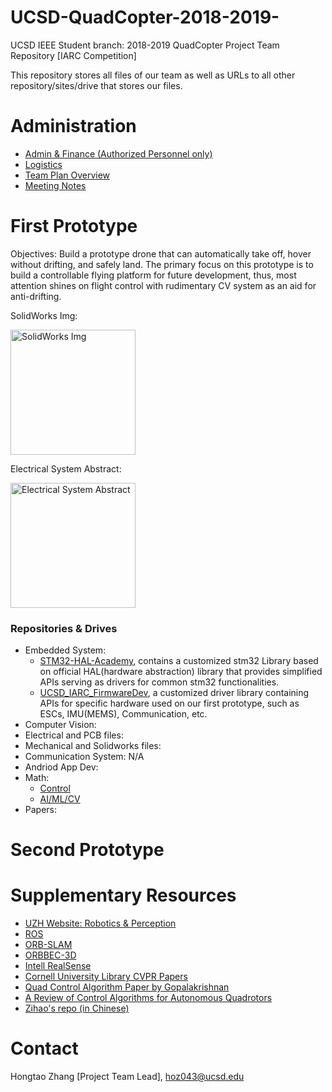 # UCSD-QuadCopter-2018-2019-
UCSD IEEE Student branch: 2018-2019 QuadCopter Project Team Repository  [IARC Competition]

This repository stores all files of our team as well as URLs to all other repository/sites/drive that stores our files.

# Administration
* [Admin & Finance (Authorized Personnel only)](https://drive.google.com/drive/u/1/folders/0AGL5ImeNzr94Uk9PVA)
* [Logistics](https://github.com/TsunamiTTT/UCSD-QuadCopter-2018-2019-/blob/master/00.Non-Technical%20Resources/Markdowns/01.Logistics.md)
* [Team Plan Overview](https://github.com/TsunamiTTT/UCSD-QuadCopter-2018-2019-/blob/master/00.Non-Technical%20Resources/Markdowns/02.Team%20Plan%20Overview.md)
* [Meeting Notes](https://drive.google.com/open?id=1Vw95HLTEWjQ5RHt4fmYl_jzmtXQ-JDC4)



# First Prototype 

Objectives: Build a prototype drone that can automatically take off, hover without drifting, and safely land. The primary focus on this prototype is to build a controllable flying platform for future development, thus, most attention shines on flight control with rudimentary CV system as an aid for anti-drifting.



SolidWorks Img:

<img src="https://github.com/TsunamiTTT/UCSD-QuadCopter-2018-2019-/blob/master/00.Non-Technical%20Resources/Images/SolidWorks.PNG" alt="SolidWorks Img" width="200">

Electrical System Abstract:

<img src="https://github.com/TsunamiTTT/UCSD-QuadCopter-2018-2019-/blob/master/00.Non-Technical%20Resources/Images/Electrical%20Hardware%20System%20Abstract.PNG" alt="Electrical System Abstract" width="200"/>





###  Repositories & Drives

* Embedded System: 
  * [STM32-HAL-Academy](https://github.com/TsunamiTTT/STM32-HAL-Academy), contains a customized stm32 Library based on official HAL(hardware abstraction) library that provides simplified APIs serving as drivers for common stm32 functionalities.
  * [UCSD_IARC_FirmwareDev](https://github.com/Ayilay/UCSD_IARC_FirmwareDev), a customized driver library containing APIs for specific hardware used on our first prototype, such as ESCs, IMU(MEMS), Communication, etc.
* Computer Vision:
* Electrical and PCB files:
* Mechanical and Solidworks files:
* Communication System: N/A
* Andriod App Dev:
* Math:
  * [Control](https://github.com/TsunamiTTT/QuadCopter-Math/tree/master/Control)
  * [AI/ML/CV](https://github.com/TsunamiTTT/QuadCopter-Math/tree/master/AI%20%26%20ML%20%26%20CV)
* Papers:



# Second Prototype



# Supplementary Resources

* [UZH Website: Robotics & Perception](http://rpg.ifi.uzh.ch/software_datasets.html)
* [ROS](https://robots.ros.org/tags/#quadrotor)
* [ORB-SLAM](http://webdiis.unizar.es/~raulmur/orbslam/)
* [ORBBEC-3D](https://orbbec3d.com/bodytracking-sdk/)
* [Intell RealSense](https://software.intel.com/en-us/realsense/sr300)
* [Cornell University Library CVPR Papers](https://arxiv.org/list/cs.CV/recent)
* [Quad Control Algorithm Paper by Gopalakrishnan](https://dspace.cvut.cz/bitstream/handle/10467/68636/F3-DP-2017-Gopalakrishnan-Eswarmurthi-Master%20Thesis.pdf)
* [A Review of Control Algorithms for Autonomous Quadrotors](https://arxiv.org/ftp/arxiv/papers/1602/1602.02622.pdf)
* [Zihao's repo (in Chinese)](https://github.com/ZihaoZhou/Anti-entrophy)



# Contact

Hongtao Zhang [Project Team Lead], <hoz043@ucsd.edu>

